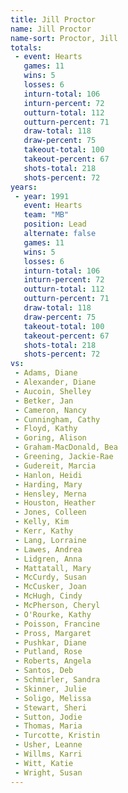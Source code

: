 ```yaml
---
title: Jill Proctor
name: Jill Proctor
name-sort: Proctor, Jill
totals:
 - event: Hearts
   games: 11
   wins: 5
   losses: 6
   inturn-total: 106
   inturn-percent: 72
   outturn-total: 112
   outturn-percent: 71
   draw-total: 118
   draw-percent: 75
   takeout-total: 100
   takeout-percent: 67
   shots-total: 218
   shots-percent: 72
years:
 - year: 1991
   event: Hearts
   team: "MB"
   position: Lead
   alternate: false
   games: 11
   wins: 5
   losses: 6
   inturn-total: 106
   inturn-percent: 72
   outturn-total: 112
   outturn-percent: 71
   draw-total: 118
   draw-percent: 75
   takeout-total: 100
   takeout-percent: 67
   shots-total: 218
   shots-percent: 72
vs:
 - Adams, Diane
 - Alexander, Diane
 - Aucoin, Shelley
 - Betker, Jan
 - Cameron, Nancy
 - Cunningham, Cathy
 - Floyd, Kathy
 - Goring, Alison
 - Graham-MacDonald, Bea
 - Greening, Jackie-Rae
 - Gudereit, Marcia
 - Hanlon, Heidi
 - Harding, Mary
 - Hensley, Merna
 - Houston, Heather
 - Jones, Colleen
 - Kelly, Kim
 - Kerr, Kathy
 - Lang, Lorraine
 - Lawes, Andrea
 - Lidgren, Anna
 - Mattatall, Mary
 - McCurdy, Susan
 - McCusker, Joan
 - McHugh, Cindy
 - McPherson, Cheryl
 - O'Rourke, Kathy
 - Poisson, Francine
 - Pross, Margaret
 - Pushkar, Diane
 - Putland, Rose
 - Roberts, Angela
 - Santos, Deb
 - Schmirler, Sandra
 - Skinner, Julie
 - Soligo, Melissa
 - Stewart, Sheri
 - Sutton, Jodie
 - Thomas, Maria
 - Turcotte, Kristin
 - Usher, Leanne
 - Willms, Karri
 - Witt, Katie
 - Wright, Susan
---
```


